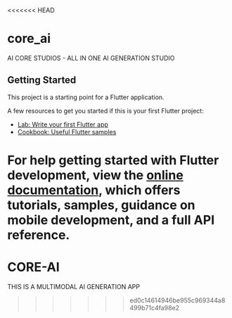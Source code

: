 <<<<<<< HEAD
# core_ai

AI CORE STUDIOS - ALL IN ONE AI GENERATION STUDIO

## Getting Started

This project is a starting point for a Flutter application.

A few resources to get you started if this is your first Flutter project:

- [Lab: Write your first Flutter app](https://docs.flutter.dev/get-started/codelab)
- [Cookbook: Useful Flutter samples](https://docs.flutter.dev/cookbook)

For help getting started with Flutter development, view the
[online documentation](https://docs.flutter.dev/), which offers tutorials,
samples, guidance on mobile development, and a full API reference.
=======
# CORE-AI
THIS IS A MULTIMODAL AI GENERATION APP 
>>>>>>> ed0c14614946be955c969344a8499b71c4fa98e2
